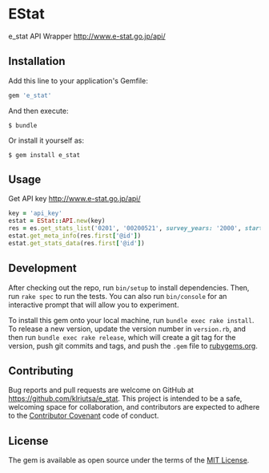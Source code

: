 # EStat

e_stat API Wrapper
http://www.e-stat.go.jp/api/

## Installation

Add this line to your application's Gemfile:

```ruby
gem 'e_stat'
```

And then execute:

    $ bundle

Or install it yourself as:

    $ gem install e_stat

## Usage

Get API key
http://www.e-stat.go.jp/api/

```ruby
key = 'api_key'
estat = EStat::API.new(key)
res = es.get_stats_list('0201', '00200521', survey_years: '2000', start_position: '1')
estat.get_meta_info(res.first['@id'])
estat.get_stats_data(res.first['@id'])
```

## Development

After checking out the repo, run `bin/setup` to install dependencies. Then, run `rake spec` to run the tests. You can also run `bin/console` for an interactive prompt that will allow you to experiment.

To install this gem onto your local machine, run `bundle exec rake install`. To release a new version, update the version number in `version.rb`, and then run `bundle exec rake release`, which will create a git tag for the version, push git commits and tags, and push the `.gem` file to [rubygems.org](https://rubygems.org).

## Contributing

Bug reports and pull requests are welcome on GitHub at https://github.com/klriutsa/e_stat. This project is intended to be a safe, welcoming space for collaboration, and contributors are expected to adhere to the [Contributor Covenant](http://contributor-covenant.org) code of conduct.


## License

The gem is available as open source under the terms of the [MIT License](http://opensource.org/licenses/MIT).
